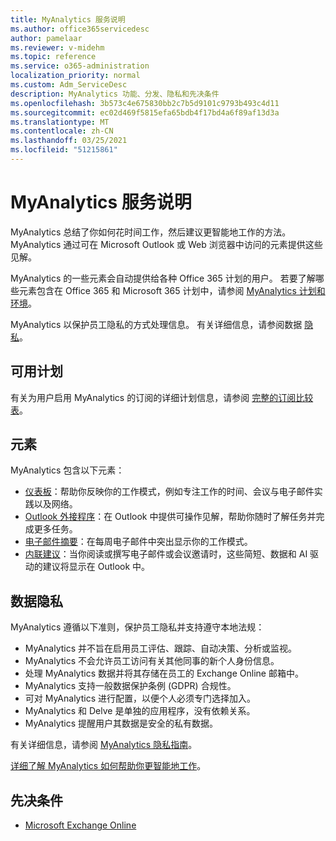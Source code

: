 ```yaml
---
title: MyAnalytics 服务说明
ms.author: office365servicedesc
author: pamelaar
ms.reviewer: v-midehm
ms.topic: reference
ms.service: o365-administration
localization_priority: normal
ms.custom: Adm_ServiceDesc
description: MyAnalytics 功能、分发、隐私和先决条件
ms.openlocfilehash: 3b573c4e675830bb2c7b5d9101c9793b493c4d11
ms.sourcegitcommit: ec02d469f5815efa65bdb4f17bd4a6f89af13d3a
ms.translationtype: MT
ms.contentlocale: zh-CN
ms.lasthandoff: 03/25/2021
ms.locfileid: "51215861"
---
```

# <a name="myanalytics-service-description"></a>MyAnalytics 服务说明

MyAnalytics 总结了你如何花时间工作，然后建议更智能地工作的方法。 MyAnalytics 通过可在 Microsoft [](#elements) Outlook 或 Web 浏览器中访问的元素提供这些见解。

MyAnalytics 的一些元素会自动提供给各种 Office 365 计划的用户。 若要了解哪些元素包含在 Office 365 和 Microsoft 365 计划中，请参阅 [MyAnalytics 计划和环境](/workplace-analytics/myanalytics/overview/plans-environments)。  

MyAnalytics 以保护员工隐私的方式处理信息。 有关详细信息，请参阅数据 [隐私](#data-privacy)。

## <a name="available-plans"></a>可用计划

有关为用户启用 MyAnalytics 的订阅的详细计划信息，请参阅 [完整的订阅比较表](https://go.microsoft.com/fwlink/?linkid=2139145)。

## <a name="elements"></a>元素

MyAnalytics 包含以下元素：

* [仪表板](/workplace-analytics/myanalytics/use/dashboard-2)：帮助你反映你的工作模式，例如专注工作的时间、会议与电子邮件实践以及网络。
* [Outlook 外接程序](/workplace-analytics/myanalytics/use/add-in)：在 Outlook 中提供可操作见解，帮助你随时了解任务并完成更多任务。
* [电子邮件摘要](/workplace-analytics/myanalytics/use/email-digest-2)：在每周电子邮件中突出显示你的工作模式。
* [内联建议](/workplace-analytics/myanalytics/use/mya-notifications)：当你阅读或撰写电子邮件或会议邀请时，这些简短、数据和 AI 驱动的建议将显示在 Outlook 中。

## <a name="data-privacy"></a>数据隐私

MyAnalytics 遵循以下准则，保护员工隐私并支持遵守本地法规：

* MyAnalytics 并不旨在启用员工评估、跟踪、自动决策、分析或监视。
* MyAnalytics 不会允许员工访问有关其他同事的新个人身份信息。
* 处理 MyAnalytics 数据并将其存储在员工的 Exchange Online 邮箱中。
* MyAnalytics 支持一般数据保护条例 (GDPR) 合规性。
* 可对 MyAnalytics 进行配置，以便个人必须专门选择加入。
* MyAnalytics 和 Delve 是单独的应用程序，没有依赖关系。
* MyAnalytics 提醒用户其数据是安全的私有数据。

有关详细信息，请参阅 [MyAnalytics 隐私指南](/workplace-analytics/myanalytics/overview/privacy-guide)。

[详细了解 MyAnalytics 如何帮助你更智能地工作](https://products.office.com/business/myanalytics-personal-analytics)。

## <a name="prerequisites"></a>先决条件

* [Microsoft Exchange Online](./exchange-online-service-description/exchange-online-service-description.md)